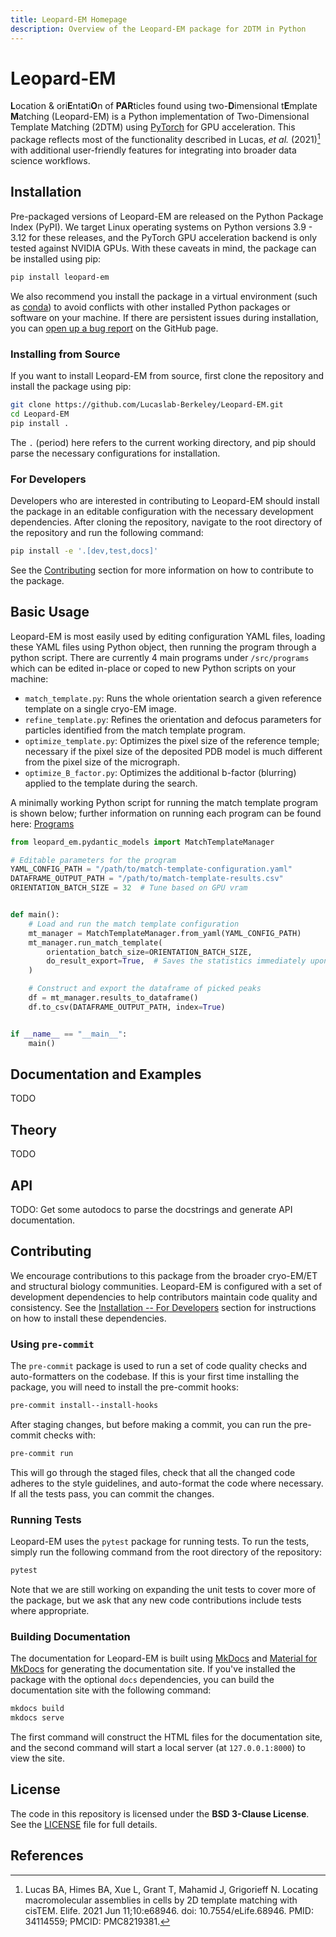 ```yaml
---
title: Leopard-EM Homepage
description: Overview of the Leopard-EM package for 2DTM in Python
---
```


# Leopard-EM

**L**ocation & ori**E**ntati**O**n of **PAR**ticles found using two-**D**imensional t**E**mplate **M**atching (Leopard-EM) is a Python implementation of Two-Dimensional Template Matching (2DTM) using [PyTorch]() for GPU acceleration. This package reflects most of the functionality described in Lucas, *et al.* (2021)[^1] with additional user-friendly features for integrating into broader data science workflows.

## Installation

Pre-packaged versions of Leopard-EM are released on the Python Package Index (PyPI).
We target Linux operating systems on Python versions 3.9 - 3.12 for these releases, and the PyTorch GPU acceleration backend is only tested against NVIDIA GPUs.
With these caveats in mind, the package can be installed using pip:

```bash
pip install leopard-em
```

We also recommend you install the package in a virtual environment (such as [conda](https://docs.conda.io/en/latest/)) to avoid conflicts with other installed Python packages or software on your machine.
If there are persistent issues during installation, you can [open up a bug report](https://github.com/Lucaslab-Berkeley/Leopard-EM/issues/new) on the GitHub page.

### Installing from Source

If you want to install Leopard-EM from source, first clone the repository and install the package using pip:

```bash
git clone https://github.com/Lucaslab-Berkeley/Leopard-EM.git
cd Leopard-EM
pip install .
```

The `.` (period) here refers to the current working directory, and pip should parse the necessary configurations for installation.

### For Developers

Developers who are interested in contributing to Leopard-EM should install the package in an editable configuration with the necessary development dependencies.
After cloning the repository, navigate to the root directory of the repository and run the following command:

```bash
pip install -e '.[dev,test,docs]'
```

See the [Contributing](#contributing) section for more information on how to contribute to the package.

## Basic Usage

Leopard-EM is most easily used by editing configuration YAML files, loading these YAML files using Python object, then running the program through a python script.
There are currently 4 main programs under `/src/programs` which can be edited in-place or coped to new Python scripts on your machine:
- `match_template.py`: Runs the whole orientation search a given reference template on a single cryo-EM image.
- `refine_template.py`: Refines the orientation and defocus parameters for particles identified from the match template program.
- `optimize_template.py`: Optimizes the pixel size of the reference temple; necessary if the pixel size of the deposited PDB model is much different from the pixel size of the micrograph.
- `optimize_B_factor.py`: Optimizes the additional b-factor (blurring) applied to the template during the search.

A minimally working Python script for running the match template program is shown below; further information on running each program can be found here: [Programs](programs/programs_landing_page.md)

```python
from leopard_em.pydantic_models import MatchTemplateManager

# Editable parameters for the program
YAML_CONFIG_PATH = "/path/to/match-template-configuration.yaml"
DATAFRAME_OUTPUT_PATH = "/path/to/match-template-results.csv"
ORIENTATION_BATCH_SIZE = 32  # Tune based on GPU vram


def main():
    # Load and run the match template configuration
    mt_manager = MatchTemplateManager.from_yaml(YAML_CONFIG_PATH)
    mt_manager.run_match_template(
        orientation_batch_size=ORIENTATION_BATCH_SIZE,
        do_result_export=True,  # Saves the statistics immediately upon completion
    )

    # Construct and export the dataframe of picked peaks
    df = mt_manager.results_to_dataframe()
    df.to_csv(DATAFRAME_OUTPUT_PATH, index=True)


if __name__ == "__main__":
    main()
```

## Documentation and Examples

TODO

## Theory

TODO

## API

TODO: Get some autodocs to parse the docstrings and generate API documentation.

## Contributing
We encourage contributions to this package from the broader cryo-EM/ET and structural biology communities.
Leopard-EM is configured with a set of development dependencies to help contributors maintain code quality and consistency.
See the [Installation -- For Developers](#for-developers) section for instructions on how to install these dependencies.

### Using `pre-commit`
The `pre-commit` package is used to run a set of code quality checks and auto-formatters on the codebase.
If this is your first time installing the package, you will need to install the pre-commit hooks:

```bash
pre-commit install--install-hooks
```

After staging changes, but before making a commit, you can run the pre-commit checks with:

```bash
pre-commit run
```

This will go through the staged files, check that all the changed code adheres to the style guidelines, and auto-format the code where necessary.
If all the tests pass, you can commit the changes.

### Running Tests
Leopard-EM uses the `pytest` package for running tests.
To run the tests, simply run the following command from the root directory of the repository:

```bash
pytest
```

Note that we are still working on expanding the unit tests to cover more of the package, but we ask that any new code contributions include tests where appropriate.

### Building Documentation
The documentation for Leopard-EM is built using [MkDocs](https://www.mkdocs.org) and [Material for MkDocs](https://squidfunk.github.io/mkdocs-material/) for generating the documentation site.
If you've installed the package with the optional `docs` dependencies, you can build the documentation site with the following command:

```bash
mkdocs build
mkdocs serve
```

The first command will construct the HTML files for the documentation site, and the second command will start a local server (at `127.0.0.1:8000`) to view the site.

## License

The code in this repository is licensed under the **BSD 3-Clause License**. See the [LICENSE](LICENSE) file for full details.

## References

[^1]: Lucas BA, Himes BA, Xue L, Grant T, Mahamid J, Grigorieff N. Locating macromolecular assemblies in cells by 2D template matching with cisTEM. Elife. 2021 Jun 11;10:e68946. doi: 10.7554/eLife.68946. PMID: 34114559; PMCID: PMC8219381.